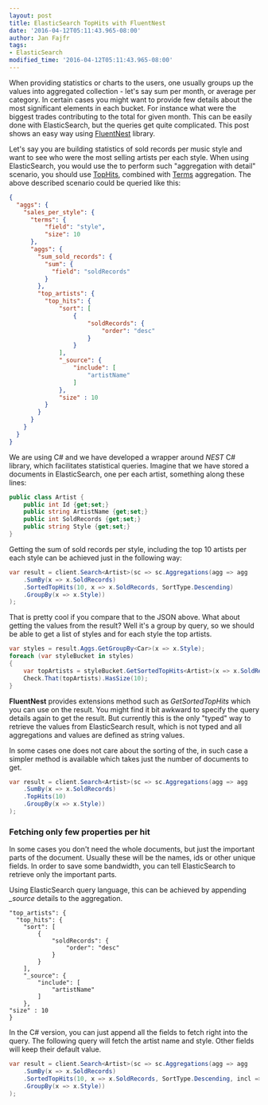 ```yaml
---
layout: post
title: ElasticSearch TopHits with FluentNest
date: '2016-04-12T05:11:43.965-08:00'
author: Jan Fajfr
tags:
- ElasticSearch
modified_time: '2016-04-12T05:11:43.965-08:00'
---
```


When providing statistics or charts to the users, one usually groups up the values into aggregated collection - let's say sum per month, or average per category. In certain cases you might want to provide few details about the most significant elements in each bucket. For instance what were the biggest trades contributing to the total for given month. This can be easily done with ElasticSearch, but the queries get quite complicated. This post shows an easy way using [FluentNest](https://github.com/hoonzis/fluentnest) library.

Let's say you are building statistics of sold records per music style and want to see who were the most selling artists per each style. When using ElasticSearch, you would use the to perform such "aggregation with detail" scenario, you should use  [TopHits](https://www.elastic.co/guide/en/elasticsearch/reference/current/search-aggregations-metrics-top-hits-aggregation.html), combined with [Terms](https://www.elastic.co/guide/en/elasticsearch/reference/current/search-aggregations-bucket-terms-aggregation.html) aggregation. The above described scenario could be queried like this:

```json
{
  "aggs": {
    "sales_per_style": {
      "terms": {
          "field": "style",
          "size": 10
      },
      "aggs": {
      	"sum_sold_records": {
          "sum": {
            "field": "soldRecords"
          }
        },
        "top_artists": {
          "top_hits": {
              "sort": [
                  {
                      "soldRecords": {
                          "order": "desc"
                      }
                  }
              ],
              "_source": {
                  "include": [
                      "artistName"
                  ]
              },
              "size" : 10
          }
        }
      }
    }
  }
}
```

We are using C\# and we have developed a wrapper around *NEST* C\# library, which facilitates statistical queries. Imagine that we have stored a documents in ElasticSearch, one per each artist, something along these lines:

```csharp
public class Artist {
    public int Id {get;set;}
	public string ArtistName {get;set;}
	public int SoldRecords {get;set;}
	public string Style {get;set;}
}
```

Getting the sum of sold records per style, including the top 10 artists per each style can be achieved just in the following way:

```csharp
var result = client.Search<Artist>(sc => sc.Aggregations(agg => agg
    .SumBy(x => x.SoldRecords)
    .SortedTopHits(10, x => x.SoldRecords, SortType.Descending)
    .GroupBy(x => x.Style))
);
```

That is pretty cool if you compare that to the JSON above. What about getting the values from the result? Well it's a group by query, so we should be able to get a list of styles and for each style the top artists.

```csharp
var styles = result.Aggs.GetGroupBy<Car>(x => x.Style);
foreach (var styleBucket in styles)
{
    var topArtists = styleBucket.GetSortedTopHits<Artist>(x => x.SoldRecords, SortType.Descending);
    Check.That(topArtists).HasSize(10);
}
```
**FluentNest** provides extensions method such as *GetSortedTopHits* which you can use on the result. You might find it bit awkward to specify the query details again to get the result. But currently this is the only "typed" way to retrieve the values from ElasticSearch result, which is not typed and all aggregations and values are defined as string values.

In some cases one does not care about the sorting of the, in such case a simpler method is available which takes just the number of documents to get.

```csharp
var result = client.Search<Artist>(sc => sc.Aggregations(agg => agg
    .SumBy(x => x.SoldRecords)
    .TopHits(10)
    .GroupBy(x => x.Style))
);
```

### Fetching only few properties per hit
In some cases you don't need the whole documents, but just the important parts of the document. Usually these will be the names, ids or other unique fields. In order to save some bandwidth, you can tell ElasticSearch to retrieve only the important parts.

Using ElasticSearch query language, this can be achieved by appending *_source* details to the aggregation.

```
"top_artists": {
  "top_hits": {
	"sort": [
		{
			"soldRecords": {
				"order": "desc"
			}
		}
	],
	"_source": {
		"include": [
			"artistName"
		]
	},
"size" : 10
}
```

In the C\# version, you can just append all the fields to fetch right into the query. The following query will fetch the artist name and style. Other fields will keep their default value.

```csharp
var result = client.Search<Artist>(sc => sc.Aggregations(agg => agg
    .SumBy(x => x.SoldRecords)
    .SortedTopHits(10, x => x.SoldRecords, SortType.Descending, incl => incl.ArtistName, incl => incl.Style)
    .GroupBy(x => x.Style))
);
```
